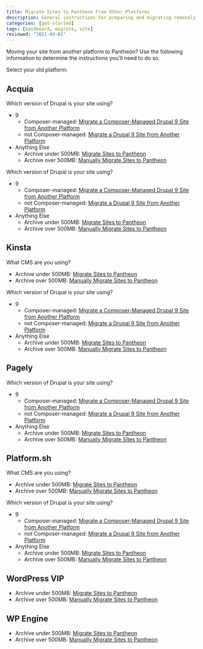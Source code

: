 ```yaml
---
title: Migrate Sites to Pantheon From Other Platforms
description: General instructions for preparing and migrating remotely-hosted Drupal or WordPress sites to Pantheon.
categories: [get-started]
tags: [dashboard, migrate, site]
reviewed: "2021-04-01"
---
```


Moving your site from another platform to Pantheon?  Use the following information to determine the instructions you'll need to do so.

Select your old platform:

<Accordion title="Acquia" id="acquia">

## Acquia

Which version of Drupal is your site using?

- 9
  - Composer-managed: [Migrate a Composer-Managed Drupal 9 Site from Another Platform](/guides/drupal-9-unhosted-composer)
  - not Composer-managed: [Migrate a Drupal 9 Site from Another Platform]([https://](/guides/drupal-9-unhosted))
- Anything Else
  - Archive under 500MB: [Migrate Sites to Pantheon](/migrate)
  - Archive over 500MB: [Manually Migrate Sites to Pantheon](/migrate-manual)

</Accordion>

<Accordion title="Amazee.io" id="amazee">

Which version of Drupal is your site using?

- 9
  - Composer-managed: [Migrate a Composer-Managed Drupal 9 Site from Another Platform](/guides/drupal-9-unhosted-composer)
  - not Composer-managed: [Migrate a Drupal 9 Site from Another Platform]([https://](/guides/drupal-9-unhosted))
- Anything Else
  - Archive under 500MB: [Migrate Sites to Pantheon](/migrate)
  - Archive over 500MB: [Manually Migrate Sites to Pantheon](/migrate-manual)

</Accordion>

<Accordion title="Kinsta" id="kinsta">

## Kinsta

What CMS are you using?

<TabList>

<Tab title="WordPress" id="wp" active={true}>

  - Archive under 500MB: [Migrate Sites to Pantheon](/migrate)
  - Archive over 500MB: [Manually Migrate Sites to Pantheon](/migrate-manual)

</Tab>

<Tab title="Drupal" id="dp">

Which version of Drupal is your site using?

- 9
  - Composer-managed: [Migrate a Composer-Managed Drupal 9 Site from Another Platform](/guides/drupal-9-unhosted-composer)
  - not Composer-managed: [Migrate a Drupal 9 Site from Another Platform]([https://](/guides/drupal-9-unhosted))
- Anything Else
  - Archive under 500MB: [Migrate Sites to Pantheon](/migrate)
  - Archive over 500MB: [Manually Migrate Sites to Pantheon](/migrate-manual)

</Tab>

</TabList>

</Accordion>

<Accordion title="Pagely" id="pagely">

## Pagely

Which version of Drupal is your site using?

- 9
  - Composer-managed: [Migrate a Composer-Managed Drupal 9 Site from Another Platform](/guides/drupal-9-unhosted-composer)
  - not Composer-managed: [Migrate a Drupal 9 Site from Another Platform]([https://](/guides/drupal-9-unhosted))
- Anything Else
  - Archive under 500MB: [Migrate Sites to Pantheon](/migrate)
  - Archive over 500MB: [Manually Migrate Sites to Pantheon](/migrate-manual)

</Accordion>

<Accordion title="Platform.sh" id="platform">

## Platform.sh

What CMS are you using?

<TabList>

<Tab title="WordPress" id="wp" active={true}>

  - Archive under 500MB: [Migrate Sites to Pantheon](/migrate)
  - Archive over 500MB: [Manually Migrate Sites to Pantheon](/migrate-manual)

</Tab>

<Tab title="Drupal" id="dp">

Which version of Drupal is your site using?

- 9
  - Composer-managed: [Migrate a Composer-Managed Drupal 9 Site from Another Platform](/guides/drupal-9-unhosted-composer)
  - not Composer-managed: [Migrate a Drupal 9 Site from Another Platform]([https://](/guides/drupal-9-unhosted))
- Anything Else
  - Archive under 500MB: [Migrate Sites to Pantheon](/migrate)
  - Archive over 500MB: [Manually Migrate Sites to Pantheon](/migrate-manual)

</Tab>

</TabList>

</Accordion>

<Accordion title="WordPress VIP" id="wpvip">

## WordPress VIP

  - Archive under 500MB: [Migrate Sites to Pantheon](/migrate)
  - Archive over 500MB: [Manually Migrate Sites to Pantheon](/migrate-manual)

</Accordion>

<Accordion title="WP Engine" id="wpeng">

## WP Engine

  - Archive under 500MB: [Migrate Sites to Pantheon](/migrate)
  - Archive over 500MB: [Manually Migrate Sites to Pantheon](/migrate-manual)

</Accordion>

